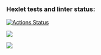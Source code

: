 ### Hexlet tests and linter status:
[![Actions Status](https://github.com/swous-sds/frontend-project-46/workflows/hexlet-check/badge.svg)](https://github.com/swous-sds/frontend-project-46/actions)

<a href="https://codeclimate.com/github/swous-sds/frontend-project-40/maintainability"><img src="https://api.codeclimate.com/v1/badges/8e696c916e6e993ad562/maintainability" /></a>

<a href="https://codeclimate.com/github/swous-sds/frontend-project-40/test_coverage"><img src="https://api.codeclimate.com/v1/badges/8e696c916e6e993ad562/test_coverage" /></a>
